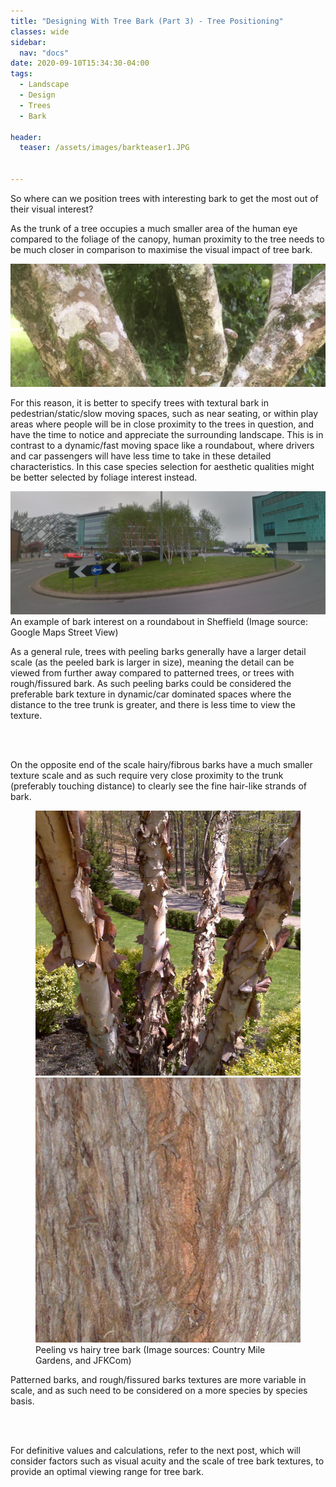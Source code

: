 ```yaml
---
title: "Designing With Tree Bark (Part 3) - Tree Positioning"
classes: wide
sidebar:
  nav: "docs"
date: 2020-09-10T15:34:30-04:00
tags:
  - Landscape
  - Design
  - Trees
  - Bark
  
header:
  teaser: /assets/images/barkteaser1.JPG
  
  
---
```


So where can we position trees with interesting bark to get the most out of their visual interest?

<p style="text-align: justify;">

As the trunk of a tree occupies a much smaller area of the human eye compared to the foliage of the canopy, human proximity to the tree needs to be much closer in comparison to maximise the visual impact of tree bark. 

</p>

<img src="/assets/images/barkteaser1.JPG" alt="no-alignment">


<p style="text-align: justify;">
  
For this reason, it is better to specify trees with textural bark in pedestrian/static/slow moving spaces, such as near seating, or within play areas where people will be in close proximity to the trees in question, and have the time to notice and appreciate the surrounding landscape. This is in contrast to a dynamic/fast moving space like a roundabout, where drivers and car passengers will have less time to take in these detailed characteristics. In this case species selection for aesthetic qualities might be better selected by foliage interest instead.

</p>

<img src="/assets/images/sheffieldroundabout.PNG" alt="">
<figcaption>An example of bark interest on a roundabout in Sheffield (Image source: Google Maps Street View)</figcaption>

<p style="text-align: justify;">

As a general rule, trees with peeling barks generally have a larger detail scale (as the peeled bark is larger in size), meaning the detail can be viewed from further away compared to patterned trees, or trees with rough/fissured bark. As such peeling barks could be considered the preferable bark texture in dynamic/car dominated spaces where the distance to the tree trunk is greater, and there is less time to view the texture.

<br><br>

On the opposite end of the scale hairy/fibrous barks have a much smaller texture scale and as such require very close proximity to the trunk (preferably touching distance) to clearly see the fine hair-like strands of bark.

</p>

<figure class="half">
    <a href="/assets/images/Betula nigra.jpg"><img src="/assets/images/Betula nigra.jpg"></a>
    <a href="/assets/images/Sequoia sempervirens2.jpg"><img src="/assets/images/Sequoia sempervirens2.jpg"></a>
    <figcaption>Peeling vs hairy tree bark (Image sources: Country Mile Gardens, and JFKCom)</figcaption>
</figure>


<p style="text-align: justify;">

Patterned barks, and rough/fissured barks textures are more variable in scale, and as such need to be considered on a more species by species basis.

<br><br>

For definitive values and calculations, refer to the next post, which will consider factors such as visual acuity and the scale of tree bark textures, to provide an optimal viewing range for tree bark.


</p>
